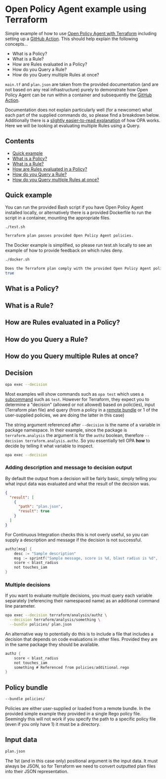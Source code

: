 # Open Policy Agent example using Terraform

Simple example of how to use [Open Policy Agent with Terraform](https://www.openpolicyagent.org/docs/latest/terraform/) including setting up a [GitHub Action](https://github.com/open-policy-agent/setup-opa). This should help explain the following concepts...

* What is a Policy?
* What is a Rule?
* How are Rules evaluated in a Policy?
* How do you Query a Rule?
* How do you Query multiple Rules at once? 

`main.tf` and `plan.json` are taken from the provided documentation (and are not based on any real infrastructure) purely to demonstrate how Open Policy Agent can be run within a container and subsequently the [GitHub Action](https://github.com/open-policy-agent/setup-opa).

Documentation does not explain particularly well (for a newcomer) what each part of the supplied commands do, so please find a breakdown below. Additionally there is a [slightly easier-to-read explanation](https://spacelift.io/blog/what-is-open-policy-agent-and-how-it-works#how-does-opa-work) of how OPA works. Here we will be looking at evaluating multiple Rules using a Query.

## Contents
* [Quick example](#quick-example)
* [What is a Policy?](#what-is-a-policy)
* [What is a Rule?](#what-is-a-rule)
* [How are Rules evaluated in a Policy?](#how-are-rules-evaluated-in-a-policy)
* [How do you Query a Rule?](#how-do-you-query-a-rule)
* [How do you Query multiple Rules at once?](#how-do-you-query-multiple-rules-at-once)

## Quick example

You can run the provided Bash script if you have Open Policy Agent installed locally, or alternatively there is a provided Dockerfile to run the script in a container, mounting the appropriate files.

```bash
./test.sh

Terraform plan passes provided Open Policy Agent policies.
```

The Docker example is simplified, so please run test.sh locally to see an example of how to provide feedback on which rules deny.

```bash
./docker.sh

Does the Terraform plan comply with the provided Open Policy Agent policies?
true
```

## What is a Policy?

## What is a Rule?
## How are Rules evaluated in a Policy?
## How do you Query a Rule?
## How do you Query multiple Rules at once? 

## Decision

```bash
opa exec --decision 
```

Most examples will show commands such as `opa test` which uses a [subcommand](https://gobyexample.com/command-line-subcommands) such as `test`. However for Terraform, they expect you to determine a "decision" (allowed or not allowed) based on polic(ies), input (Terraform plan file) and query (from a policy in a [remote bundle](https://www.openpolicyagent.org/docs/latest/management-bundles) or 1 of the user-supplied policies, we are doing the latter in this case)

The string argument referenced after `--decision` is the name of a variable in package namespace. In their example, since the package is `terraform.analysis` the argument is for the `authz` boolean, therefore `--decision terraform.analysis.authz`. So you essentially tell OPA __how__ to decide by telling it what variable to inspect.

```bash
opa exec --decision 
```

### Adding description and message to decision output

By default the output from a decision will be fairly basic, simply telling you what input data was evaluated and what the result of the decision was.

```json
{
  "result": [
    {
      "path": "plan.json",
      "result": true
    }
  ]
}
```

For Continuous Integration checks this is not overly useful, so you can supply a description and message if the decision is not successful.

```go
authz[msg] {
    desc := "Sample description"
    msg := sprintf("Sample message, score is %d, blast radius is %d", [score, blast_radius])
    score < blast_radius
    not touches_iam
}
```

### Multiple decisions

If you want to evaluate multiple decisions, you must query each variable separately (referencing their namespaced name) as an additional command line parameter.

```bash
opa exec --decision terraform/analysis/authz \
  --decision terraform/analysis/something \
  --bundle policies/ plan.json
```

An alternative way to potentially do this is to include a file that includes a decision that depends on code evaluations in other files. Provided they are in the same package they should be available.

```go
authz {
    score < blast_radius
    not touches_iam
    something # Referenced from policies/additional.rego
}
```

## Policy bundle

```bash
--bundle policies/
```

Policies are either user-supplied or loaded from a remote bundle. In the provided simple example they provided in a single Rego policy file. Seemingly this will not work if you specify the path to a specific policy file (even if you only have 1) it must be a directory.

## Input data

```bash
plan.json
```

The 1st (and in this case only) positional argument is the input data. It must always be JSON, so for Terraform we need to convert outputted plan files into their JSON representation.
